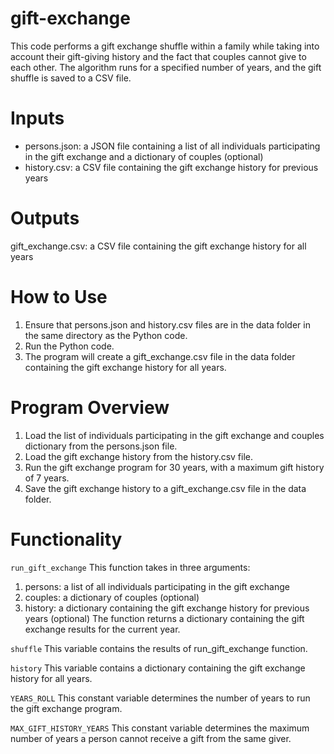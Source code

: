 # gift-exchange
This code performs a gift exchange shuffle within a family while taking into account their gift-giving history and the fact that couples cannot give to each other. The algorithm runs for a specified number of years, and the gift shuffle is saved to a CSV file.

# Inputs
* persons.json: a JSON file containing a list of all individuals participating in the gift exchange and a dictionary of couples (optional)
* history.csv: a CSV file containing the gift exchange history for previous years

# Outputs
gift_exchange.csv: a CSV file containing the gift exchange history for all years

# How to Use
1. Ensure that persons.json and history.csv files are in the data folder in the same directory as the Python code.
2. Run the Python code.
3. The program will create a gift_exchange.csv file in the data folder containing the gift exchange history for all years.

# Program Overview
1. Load the list of individuals participating in the gift exchange and couples dictionary from the persons.json file.
2. Load the gift exchange history from the history.csv file.
3. Run the gift exchange program for 30 years, with a maximum gift history of 7 years.
4. Save the gift exchange history to a gift_exchange.csv file in the data folder.

# Functionality
`run_gift_exchange`
This function takes in three arguments:

1. persons: a list of all individuals participating in the gift exchange
2. couples: a dictionary of couples (optional)
3. history: a dictionary containing the gift exchange history for previous years (optional)
The function returns a dictionary containing the gift exchange results for the current year.

`shuffle`
This variable contains the results of run_gift_exchange function.

`history`
This variable contains a dictionary containing the gift exchange history for all years.

`YEARS_ROLL`
This constant variable determines the number of years to run the gift exchange program.

`MAX_GIFT_HISTORY_YEARS`
This constant variable determines the maximum number of years a person cannot receive a gift from the same giver.
